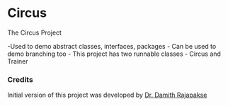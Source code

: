 # Circus
The Circus Project

-Used to demo abstract classes, interfaces, packages
	- Can be used to demo branching too
	- This project has two runnable classes
		- Circus and Trainer

### Credits

Initial version of this project was developed by [Dr. Damith Rajapakse](https://github.com/damithc)
